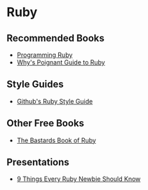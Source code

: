 # Ruby

## Recommended Books

* <a href="http://pragprog.com/book/ruby/programming-ruby" target="_blank">Programming Ruby</a>
* <a href="http://mislav.uniqpath.com/poignant-guide/" target="_blank">Why's Poignant Guide to Ruby</a>


## Style Guides

* <a href="https://github.com/styleguide/ruby" target="_blank">Github's Ruby Style Guide</a>

## Other Free Books

* <a href="http://ruby.bastardsbook.com" target="_blank">The Bastards Book of Ruby</a>

## Presentations

* <a href="https://speakerdeck.com/bkeepers/9-things-every-ruby-newbie-should-know" target="_blank" title="9 Things Every Ruby Newbie Should Know">9 Things Every Ruby Newbie Should Know</a>

